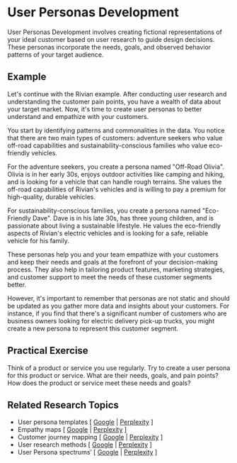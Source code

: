 # User Personas Development

User Personas Development involves creating fictional representations of your ideal customer based on user research to guide design decisions. These personas incorporate the needs, goals, and observed behavior patterns of your target audience.

## Example

Let's continue with the Rivian example. After conducting user research and understanding the customer pain points, you have a wealth of data about your target market. Now, it's time to create user personas to better understand and empathize with your customers.

You start by identifying patterns and commonalities in the data. You notice that there are two main types of customers: adventure seekers who value off-road capabilities and sustainability-conscious families who value eco-friendly vehicles.

For the adventure seekers, you create a persona named "Off-Road Olivia". Olivia is in her early 30s, enjoys outdoor activities like camping and hiking, and is looking for a vehicle that can handle rough terrains. She values the off-road capabilities of Rivian's vehicles and is willing to pay a premium for high-quality, durable vehicles.

For sustainability-conscious families, you create a persona named "Eco-Friendly Dave". Dave is in his late 30s, has three young children, and is passionate about living a sustainable lifestyle. He values the eco-friendly aspects of Rivian's electric vehicles and is looking for a safe, reliable vehicle for his family.

These personas help you and your team empathize with your customers and keep their needs and goals at the forefront of your decision-making process. They also help in tailoring product features, marketing strategies, and customer support to meet the needs of these customer segments better.

However, it's important to remember that personas are not static and should be updated as you gather more data and insights about your customers. For instance, if you find that there's a significant number of customers who are business owners looking for electric delivery pick-up trucks, you might create a new persona to represent this customer segment.

## Practical Exercise

Think of a product or service you use regularly. Try to create a user persona for this product or service. What are their needs, goals, and pain points? How does the product or service meet these needs and goals?

## Related Research Topics

* User persona templates \[ [Google](https://www.google.com/search?q=User%20persona%20templates%20in%20product%20management) | [Perplexity](https://www.perplexity.ai/?q=User%20persona%20templates%20in%20product%20management) ]
* Empathy maps \[ [Google](https://www.google.com/search?q=Empathy%20maps%20in%20product%20management) | [Perplexity](https://www.perplexity.ai/?q=Empathy%20maps%20in%20product%20management) ]
* Customer journey mapping \[ [Google](https://www.google.com/search?q=Customer%20journey%20mapping%20in%20product%20management) | [Perplexity](https://www.perplexity.ai/?q=Customer%20journey%20mapping%20in%20product%20management) ]
* User research methods \[ [Google](https://www.google.com/search?q=User%20research%20methods%20in%20product%20management) | [Perplexity](https://www.perplexity.ai/?q=User%20research%20methods%20in%20product%20management) ]
* User Persona spectrums’ \[ [Google](https://www.google.com/search?q=User%20Persona%20spectrums%E2%80%99%20in%20product%20management) | [Perplexity](https://www.perplexity.ai/?q=User%20Persona%20spectrums%E2%80%99%20in%20product%20management) ]
